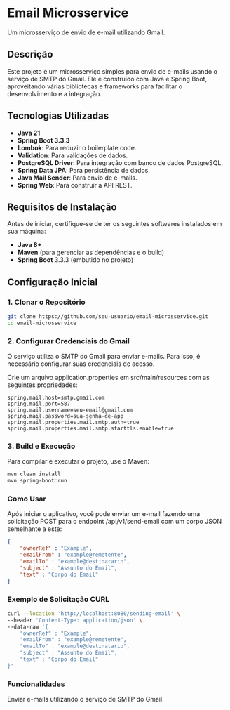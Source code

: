 # Email Microsservice

Um microsserviço de envio de e-mail utilizando Gmail.

## Descrição

Este projeto é um microsserviço simples para envio de e-mails usando o serviço de SMTP do Gmail. Ele é construído com Java e Spring Boot, aproveitando várias bibliotecas e frameworks para facilitar o desenvolvimento e a integração.

## Tecnologias Utilizadas

- **Java 21**
- **Spring Boot 3.3.3**
- **Lombok**: Para reduzir o boilerplate code.
- **Validation**: Para validações de dados.
- **PostgreSQL Driver**: Para integração com banco de dados PostgreSQL.
- **Spring Data JPA**: Para persistência de dados.
- **Java Mail Sender**: Para envio de e-mails.
- **Spring Web**: Para construir a API REST.

## Requisitos de Instalação

Antes de iniciar, certifique-se de ter os seguintes softwares instalados em sua máquina:

- **Java 8+** 
- **Maven** (para gerenciar as dependências e o build)
- **Spring Boot** 3.3.3 (embutido no projeto)

## Configuração Inicial

### 1. Clonar o Repositório

```bash
git clone https://github.com/seu-usuario/email-microsservice.git
cd email-microsservice
```
### 2. Configurar Credenciais do Gmail
O serviço utiliza o SMTP do Gmail para enviar e-mails. Para isso, é necessário configurar suas credenciais de acesso.

Crie um arquivo application.properties em src/main/resources com as seguintes propriedades:
```properties
spring.mail.host=smtp.gmail.com
spring.mail.port=587
spring.mail.username=seu-email@gmail.com
spring.mail.password=sua-senha-de-app
spring.mail.properties.mail.smtp.auth=true
spring.mail.properties.mail.smtp.starttls.enable=true
```
### 3. Build e Execução
Para compilar e executar o projeto, use o Maven:

```bash
mvn clean install
mvn spring-boot:run
```
### Como Usar
Após iniciar o aplicativo, você pode enviar um e-mail fazendo uma solicitação POST para o endpoint /api/v1/send-email com um corpo JSON semelhante a este:

```json
{
    "ownerRef" : "Example",
    "emailFrom" : "example@remetente",
    "emailTo" : "example@destinatario",
    "subject" : "Assunto do Email",
    "text" : "Corpo do Email" 
}
```
### Exemplo de Solicitação CURL
```bash
curl --location 'http://localhost:8080/sending-email' \
--header 'Content-Type: application/json' \
--data-raw '{
    "ownerRef" : "Example",
    "emailFrom" : "example@remetente",
    "emailTo" : "example@destinatario",
    "subject" : "Assunto do Email",
    "text" : "Corpo do Email" 
}'
```
### Funcionalidades
Enviar e-mails utilizando o serviço de SMTP do Gmail.
